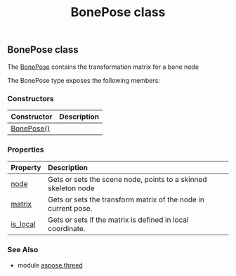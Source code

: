 ﻿---
title: BonePose class
second_title: Aspose.3D for Python via .NET API References
description: 
type: docs
weight: 30
url: /python-net/aspose.threed/bonepose/
is_root: false
---

## BonePose class

The [BonePose](/3d/python-net/aspose.threed/bonepose) contains the transformation matrix for a bone node



The BonePose type exposes the following members:

### Constructors
| Constructor | Description |
| :- | :- |
| [BonePose()](/3d/python-net/aspose.threed/bonepose/__init__/#) |  |


### Properties
| Property | Description |
| :- | :- |
| [node](/3d/python-net/aspose.threed/bonepose/node) | Gets or sets the scene node, points to a skinned skeleton node |
| [matrix](/3d/python-net/aspose.threed/bonepose/matrix) | Gets or sets the transform matrix of the node in current pose. |
| [is_local](/3d/python-net/aspose.threed/bonepose/is_local) | Gets or sets if the matrix is defined in local coordinate. |


### See Also

* module [aspose.threed](../)
